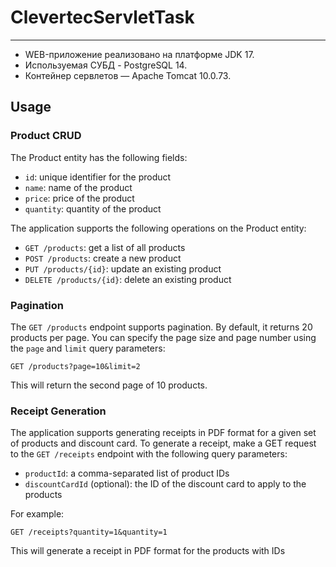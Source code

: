 # ClevertecServletTask
___
<ul>
<li>WEB-приложение реализовано на платформе JDK 17.</li>
<li>Используемая СУБД  - PostgreSQL 14.</li>
<li>Контейнер сервлетов — Apache Tomcat 10.0.73.</li>
</ul>

## Usage

### Product CRUD

The Product entity has the following fields:

-   `id`: unique identifier for the product
-   `name`: name of the product
-   `price`: price of the product
-   `quantity`: quantity of the product

The application supports the following operations on the Product entity:

-   `GET /products`: get a list of all products
-   `POST /products`: create a new product
-   `PUT /products/{id}`: update an existing product
-   `DELETE /products/{id}`: delete an existing product

### Pagination

The `GET /products` endpoint supports pagination. By default, it returns 20 products per page. You can specify the page size and page number using the `page` and `limit` query parameters:


`GET /products?page=10&limit=2`

This will return the second page of 10 products.

### Receipt Generation

The application supports generating receipts in PDF format for a given set of products and discount card. To generate a receipt, make a GET request to the `GET /receipts` endpoint with the following query parameters:

-   `productId`: a comma-separated list of product IDs
-   `discountCardId` (optional): the ID of the discount card to apply to the products

For example:

`GET /receipts?quantity=1&quantity=1`

This will generate a receipt in PDF format for the products with IDs


